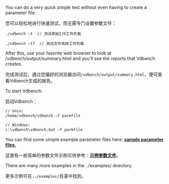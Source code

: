 You can do a very quick simple test without even having to create a parameter file:

 您可以轻松地进行快速测试，而无需专门设置参数文件：

```shell
./vdbench –t  // 测试原始I/O工作负载

./vdbench –tf  // 测试文件系统工作负载
```

 

After this, use your favorite web browser to look at /vdbench/output/summary.html and you’ll see the reports that Vdbench creates.

完成测试后，通过您偏好的浏览器访问`/vdbench/output/summary.html`，便可查看Vdbench生成的报告。

 

To start Vdbench:

启动Vdbench：

```sh
// Unix:
/home/vdbench/vdbench –f parmfile

// Windows:
c:\vdbench\vdbench.bat –f parmfile
```

 

You can find some simple example parameter files here: [ **sample parameter files.**](#_bookmark216)

这里有一些简单的参数文件示例可供参考：[**示例参数文件**](#_bookmark216)。



There are many more examples in the ../examples/ directory.

更多示例可在`../examples/`目录中找到。